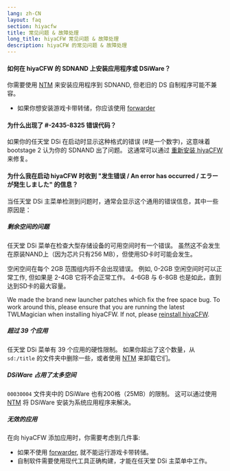 ```yaml
---
lang: zh-CN
layout: faq
section: hiyacfw
title: 常见问题 & 故障处理
long_title: hiyaCFW 常见问题 & 故障处理
description: hiyaCFW 的常见问题 & 故障处理
---
```


#### 如何在 hiyaCFW 的 SDNAND 上安装应用程序或 DSiWare？
你需要使用 [NTM](https://github.com/Epicpkmn11/NTM/releases/latest) 来安装应用程序到 SDNAND, 但老旧的 DS 自制程序可能不兼容。
- 如果你想安装游戏卡带转储，你应该使用 [forwarder](../ds-index/forwarders)

#### 为什么出现了 #-2435-8325 错误代码？
如果你的任天堂 DSi 在启动时显示这种格式的错误 (#是一个数字)，这意味着bootstage 2 认为你的 SDNAND 出了问题。 这通常可以通过 [重新安装 hiyaCFW](installing) 来修复。

#### 为什么我在启动 hiyaCFW 时收到 "发生错误 / An error has occurred / エラーが発生しました" 的信息？
当任天堂 DSi 主菜单检测到问题时，通常会显示这个通用的错误信息，其中一些原因是：

##### 剩余空间的问题
任天堂 DSi 菜单在检查大型存储设备的可用空间时有一个错误。 虽然这不会发生在原装NAND上（因为芯片只有256 MB），但使用SD卡时可能会发生。

空闲空间在每个 2GB 范围组内将不会出现错误。 例如, 0-2GB 空闲空间时可以正常工作, 但如果是 2-4GB 它将不会正常工作。 4-6GB 与 6-8GB 也是如此，直到达到SD卡的最大容量。

We made the brand new launcher patches which fix the free space bug. To work around this, please ensure that you are running the latest TWLMagician when installing hiyaCFW. If not, please [reinstall hiyaCFW](installing).

##### 超过 39 个应用
任天堂 DSi 菜单有 39 个应用的硬性限制。 如果你超出了这个数量，从 `sd:/title` 的文件夹中删除一些，或者使用 [NTM](https://github.com/Epicpkmn11/NTM/releases/latest) 来卸载它们。

##### DSiWare 占用了太多空间
`00030004` 文件夹中的 DSiWare 也有200格（25MB）的限制。 这可以通过使用 [NTM](https://github.com/Epicpkmn11/NTM/releases/latest) 将 DSiWare 安装为系统应用程序来解决。

##### 无效的应用
在向 hiyaCFW 添加应用时，你需要考虑到几件事:
- 如果不使用 [forwarder](../ds-index/forwarders), 就不能运行游戏卡带转储。
- 自制软件需要使用现代工具正确构建，才能在任天堂 DSi 主菜单中工作。
